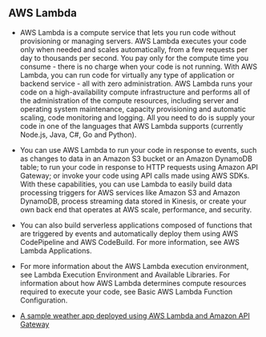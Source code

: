 ## AWS Lambda

* AWS Lambda is a compute service that lets you run code without provisioning or managing servers. AWS Lambda executes your code only when needed and scales automatically, from a few requests per day to thousands per second. You pay only for the compute time you consume - there is no charge when your code is not running. With AWS Lambda, you can run code for virtually any type of application or backend service - all with zero administration. AWS Lambda runs your code on a high-availability compute infrastructure and performs all of the administration of the compute resources, including server and operating system maintenance, capacity provisioning and automatic scaling, code monitoring and logging. All you need to do is supply your code in one of the languages that AWS Lambda supports (currently Node.js, Java, C#, Go and Python).

* You can use AWS Lambda to run your code in response to events, such as changes to data in an Amazon S3 bucket or an Amazon DynamoDB table; to run your code in response to HTTP requests using Amazon API Gateway; or invoke your code using API calls made using AWS SDKs. With these capabilities, you can use Lambda to easily build data processing triggers for AWS services like Amazon S3 and Amazon DynamoDB, process streaming data stored in Kinesis, or create your own back end that operates at AWS scale, performance, and security.

* You can also build serverless applications composed of functions that are triggered by events and automatically deploy them using AWS CodePipeline and AWS CodeBuild. For more information, see AWS Lambda Applications.

* For more information about the AWS Lambda execution environment, see Lambda Execution Environment and Available Libraries. For information about how AWS Lambda determines compute resources required to execute your code, see Basic AWS Lambda Function Configuration.


* [A sample weather app deployed using AWS Lambda and Amazon API Gateway](https://github.com/aws-samples/lambda-refarch-webapp)
